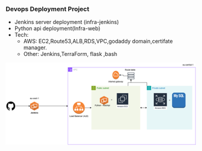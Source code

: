 ### Devops Deployment Project
- Jenkins server deployment (infra-jenkins)
- Python api deployment(Infra-web)
- Tech:
    - AWS: EC2,Route53,ALB,RDS,VPC,godaddy domain,certifate manager.
    - Other: Jenkins,TerraForm, flask ,bash

![screenshot](web.png)
